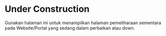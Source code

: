 # Under Construction
Gunakan halaman ini untuk menampilkan halaman pemeliharaan sementara pada Website/Portal yang sedang dalam perbaikan atau down.

